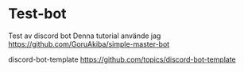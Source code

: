 # Test-bot
Test av discord bot
Denna tutorial använde jag 
https://github.com/GoruAkiba/simple-master-bot

discord-bot-template
https://github.com/topics/discord-bot-template
